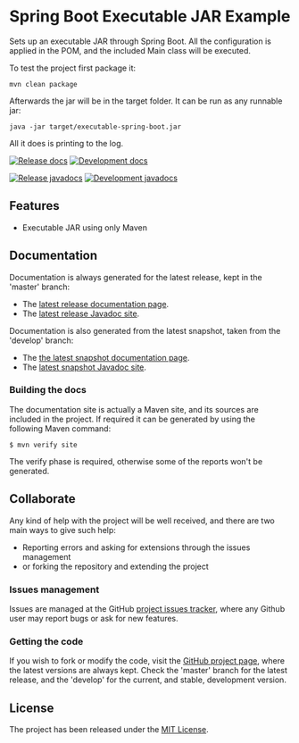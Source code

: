 # Spring Boot Executable JAR Example

Sets up an executable JAR through Spring Boot. All the configuration is applied in the POM, and the included Main class will be executed.

To test the project first package it:

```
mvn clean package
```

Afterwards the jar will be in the target folder. It can be run as any runnable jar:

```
java -jar target/executable-spring-boot.jar
```

All it does is printing to the log.

[![Release docs](https://img.shields.io/badge/docs-release-blue.svg)][site-release]
[![Development docs](https://img.shields.io/badge/docs-develop-blue.svg)][site-develop]

[![Release javadocs](https://img.shields.io/badge/javadocs-release-blue.svg)][javadoc-release]
[![Development javadocs](https://img.shields.io/badge/javadocs-develop-blue.svg)][javadoc-develop]

## Features

- Executable JAR using only Maven

## Documentation

Documentation is always generated for the latest release, kept in the 'master' branch:

- The [latest release documentation page][site-release].
- The [latest release Javadoc site][javadoc-release].

Documentation is also generated from the latest snapshot, taken from the 'develop' branch:

- The [the latest snapshot documentation page][site-develop].
- The [latest snapshot Javadoc site][javadoc-develop].

### Building the docs

The documentation site is actually a Maven site, and its sources are included in the project. If required it can be generated by using the following Maven command:

```
$ mvn verify site
```

The verify phase is required, otherwise some of the reports won't be generated.

## Collaborate

Any kind of help with the project will be well received, and there are two main ways to give such help:

- Reporting errors and asking for extensions through the issues management
- or forking the repository and extending the project

### Issues management

Issues are managed at the GitHub [project issues tracker][issues], where any Github user may report bugs or ask for new features.

### Getting the code

If you wish to fork or modify the code, visit the [GitHub project page][scm], where the latest versions are always kept. Check the 'master' branch for the latest release, and the 'develop' for the current, and stable, development version.

## License

The project has been released under the [MIT License][license].

[issues]: https://github.com/bernardo-mg/spring-boot-executable-jar-example/issues
[javadoc-develop]: http://docs.bernardomg.com/development/maven/spring-boot-executable-jar-example/apidocs
[javadoc-release]: http://docs.bernardomg.com/maven/spring-boot-executable-jar-example/apidocs
[license]: https://www.opensource.org/licenses/mit-license.php
[scm]: https://github.com/bernardo-mg/spring-boot-executable-jar-example
[site-develop]: http://docs.bernardomg.com/development/maven/spring-boot-executable-jar-example
[site-release]: http://docs.bernardomg.com/maven/spring-boot-executable-jar-example
